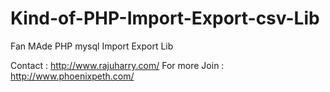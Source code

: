 # Kind-of-PHP-Import-Export-csv-Lib
Fan MAde PHP mysql Import Export Lib

Contact : http://www.rajuharry.com/
For more Join : http://www.phoenixpeth.com/
